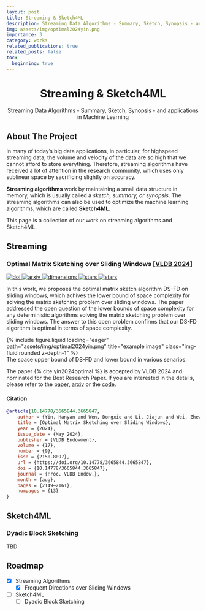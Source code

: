 ```yaml
---
layout: post
title: Streaming & Sketch4ML
description: Streaming Data Algorithms - Summary, Sketch, Synopsis - and applications in Machine Learning
img: assets/img/optimal2024yin.png
importance: 3
category: works
related_publications: true
related_posts: false
toc:
  beginning: true
---
```


<!-- <style>
img.badge {
    width: auto;
    height: 20px; /* 设置图片的高度 */
}
</style> -->

<!-- PROJECT LOGO -->
<div align="center">
  <!-- <a href="https://github.com/othneildrew/Best-README-Template">
    <img src="images/logo.png" alt="Logo" width="80" height="80">
  </a> -->

  <h1 align="center">Streaming & Sketch4ML</h1>

  <p align="center">
    Streaming Data Algorithms - Summary, Sketch, Synopsis - and applications in Machine Learning
    <br />
    <!-- <a href="https://github.com/othneildrew/Best-README-Template"><strong>Explore the docs »</strong></a>
    <br /> -->
    <!-- <br />
    <a href="https://github.com/othneildrew/Best-README-Template">View Demo</a>
    ·
    <a href="https://github.com/othneildrew/Best-README-Template/issues/new?labels=bug&template=bug-report---.md">Report Bug</a>
    ·
    <a href="https://github.com/othneildrew/Best-README-Template/issues/new?labels=enhancement&template=feature-request---.md">Request Feature</a> -->
  </p>
</div>


<!-- ABOUT THE PROJECT -->
## About The Project

In many of today’s big data applications, in particular, for highspeed streaming data, the volume and velocity of the data are so high that we cannot afford to store everything. Therefore, streaming algorithms have received a lot of attention in the research community, which uses only sublinear space by sacrificing slightly on accuracy. 

**Streaming algorithms** work by maintaining a small data structure in memory, which is usually called a *sketch, summary, or synopsis*. The streaming algorithms can also be used to optimize the machine learning algorithms, which are called **Sketch4ML**.

This page is a collection of our work on streaming algorithms and Sketch4ML.



## Streaming

### Optimal Matrix Sketching over Sliding Windows [[VLDB 2024](https://vldb.org/2024/)]

<!-- Badges -->
<p>
  <a href="https://doi.org/10.14778/3665844.3665847">
    <img src="https://img.shields.io/badge/doi-10.14778%2F3665844.3665847-blue?style=flat&logo=doi
" alt="doi" />
  </a>
  <a href="https://arxiv.org/abs/2405.07792">
    <img src="https://img.shields.io/badge/arxiv-2405.07792-b31b1b?style=flat&logo=arxiv
" alt="arxiv" />
  </a>
  <a href="https://badge.dimensions.ai/details/id/pub.1174559675">
    <img src="https://badge.dimensions.ai/badge?style=rectangle&count=0" alt="dimensions" />
  </a>
  <a href="https://github.com/yinhanyan/DS-FD">
    <img src="https://img.shields.io/badge/yinhanyan%2FDS--FD-white?logo=github&labelColor=black" alt="stars" />
  </a>
  <a href="https://github.com/yinhanyan/DS-FD/stargazers">
    <img src="https://img.shields.io/github/stars/yinhanyan/DS-FD" alt="stars" />
  </a>
</p>

In this work, we proposes the optimal matrix sketch algorithm DS-FD on sliding windows, which achives the lower bound of space complexity for solving the matrix sketching problem over sliding windows. The paper addressed the open question of the lower bounds of space complexity for any deterministic algorithms solving the matrix sketching problem over sliding windows. The answer to this open problem confirms that our DS-FD algorithm is optimal in terms of space complexity.

<div class="w-75 mx-auto">
  {% include figure.liquid loading="eager" path="assets/img/optimal2024yin.png" title="example image" class="img-fluid rounded z-depth-1" %}
</div>
<div class="caption">
  The space upper bound of DS-FD and lower bound in various senarios.
</div>

The paper {% cite yin2024optimal %} is accepted by VLDB 2024 and nominated for the Best Research Paper. If you are interested in the details, please refer to the [paper](https://doi.org/10.14778/3665844.3665847), [arxiv](https://arxiv.org/abs/2405.07792) or the [code](https://github.com/yinhanyan/DS-FD).

#### Citation

```bibtex
@article{10.14778/3665844.3665847,
    author = {Yin, Hanyan and Wen, Dongxie and Li, Jiajun and Wei, Zhewei and Zhang, Xiao and Huang, Zengfeng and Li, Feifei},
    title = {Optimal Matrix Sketching over Sliding Windows},
    year = {2024},
    issue_date = {May 2024},
    publisher = {VLDB Endowment},
    volume = {17},
    number = {9},
    issn = {2150-8097},
    url = {https://doi.org/10.14778/3665844.3665847},
    doi = {10.14778/3665844.3665847},
    journal = {Proc. VLDB Endow.},
    month = {aug},
    pages = {2149–2161},
    numpages = {13}
}
```



## Sketch4ML

### Dyadic Block Sketching

TBD



## Roadmap

- [x] Streaming Algorithms
    - [x] Frequent Directions over Sliding Windows
- [ ] Sketch4ML
    - [ ] Dyadic Block Sketching 